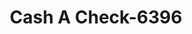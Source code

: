 ---
f_zip-code: 40965
f_state-code: KY
title: Cash A Check-6396
f_phone: 606-242-3634
f_city-only: Middlesboro
f_address: 1014 N 12th Street Middlesboro
f_location-unique-id: '6396'
slug: cash-a-check-6396
updated-on: '2024-05-30T13:46:58.046Z'
created-on: '2024-05-30T13:36:59.803Z'
published-on: '2024-05-30T13:54:32.469Z'
f_city-state: cms/city/middlesboro-ky.md
f_company: cms/company/cash-a-check.md
f_state: cms/state/kentucky.md
layout: '[payday-loan].html'
tags: payday-loan
---